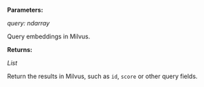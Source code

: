 **Parameters:**

*query: ndarray*

Query embeddings in Milvus.


**Returns:** 

*List*

Return the results in Milvus, such as `id`, `score` or other query fields.